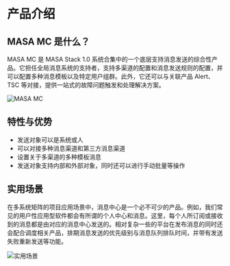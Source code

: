 # 产品介绍

## MASA MC 是什么？

MASA MC 是 MASA Stack 1.0 系统合集中的一个底层支持消息发送的综合性产品。它担任全局消息系统的支持者，支持多渠道的配置和消息发送规则的配置，并可以配置多种消息模板以及特定用户组群。此外，它还可以与关联产品 Alert、TSC 等对接，提供一站式的故障问题触发和处理解决方案。

![MASA MC](https://cdn.masastack.com/stack/doc/mc/introduce.png)

## 特性与优势

- 发送对象可以是系统或人
- 可以对接多种消息渠道和第三方消息渠道
- 设置关于多渠道的多种模板消息
- 发送对象支持内部和外部对象，同时还可以进行手动批量等操作

## 实用场景

在多系统矩阵的项目应用场景中，消息中心是一个必不可少的产品。例如，我们常见的用户性应用型软件都会有所谓的个人中心和消息。这里，每个人所订阅或接收到的消息都是由对应的消息中心发送的。相对复杂一些的平台在发布消息的同时还会配合调度相关产品，排期消息发送的优先级别与消息队列排队时间，并带有发送失败重新发送等功能。

![实用场景](https://cdn.masastack.com/stack/doc/mc/introduce-1.png)